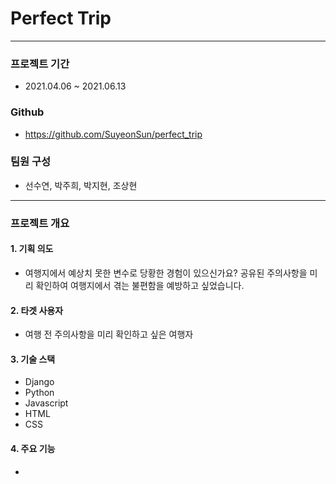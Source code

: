# Perfect Trip

---

### 프로젝트 기간
* 2021.04.06 ~ 2021.06.13

### Github
* https://github.com/SuyeonSun/perfect_trip

### 팀원 구성
* 선수연, 박주희, 박지현, 조상현

---

### 프로젝트 개요

#### 1. 기획 의도
* 여행지에서 예상치 못한 변수로 당황한 경험이 있으신가요? 
      공유된 주의사항을 미리 확인하여 여행지에서 겪는 불편함을 예방하고 싶었습니다.

#### 2. 타겟 사용자
* 여행 전 주의사항을 미리 확인하고 싶은 여행자

#### 3. 기술 스택
* Django
* Python
* Javascript
* HTML
* CSS

#### 4. 주요 기능
* 
